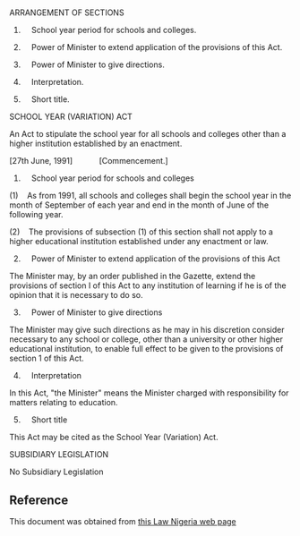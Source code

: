 # 

ARRANGEMENT OF SECTIONS

1.     School year period for schools and colleges.

2.     Power of Minister to extend application of the provisions of this Act.

3.     Power of Minister to give directions.

4.     Interpretation.

5.     Short title.

SCHOOL YEAR (VARIATION) ACT

An Act to stipulate the school year for all schools and colleges other than a higher institution established by an enactment.

[27th June, 1991]            [Commencement.]

1.     School year period for schools and colleges

(1)    As from 1991, all schools and colleges shall begin the school year in the month of September of each year and end in the month of June of the following year.

(2)    The provisions of subsection (1) of this section shall not apply to a higher educational institution established under any enactment or law.

2.     Power of Minister to extend application of the provisions of this Act

The Minister may, by an order published in the Gazette, extend the provisions of section I of this Act to any institution of learning if he is of the opinion that it is necessary to do so.

3.     Power of Minister to give directions

The Minister may give such directions as he may in his discretion consider necessary to any school or college, other than a university or other higher educational institution, to enable full effect to be given to the provisions of section 1 of this Act.

4.     Interpretation

In this Act, "the Minister" means the Minister charged with responsibility for matters relating to education.

5.     Short title

This Act may be cited as the School Year (Variation) Act.

SUBSIDIARY LEGISLATION

No Subsidiary Legislation

## Reference

This document was obtained from [this Law Nigeria web page](http://www.lawnigeria.com/LFN/S/School-Year%28Variation%29Act.php)